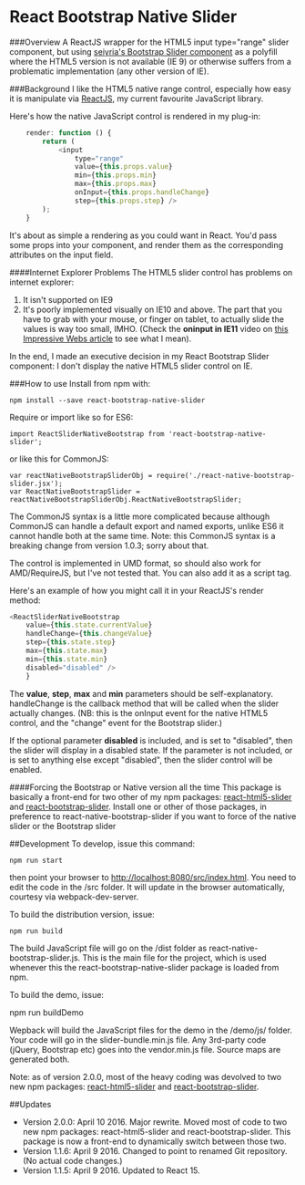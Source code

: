 # React Bootstrap Native Slider

###Overview
A ReactJS wrapper for the HTML5 input type="range" slider component, but using [seiyria's Bootstrap Slider component](https://github.com/seiyria/bootstrap-slider) as a polyfill where the HTML5 version is not available (IE 9) or otherwise suffers from a problematic implementation (any other version of IE).


###Background
I like the HTML5 native range control, especially how easy it is manipulate via [ReactJS](http://facebook.github.io/react/), my current favourite JavaScript library.

Here's how the native JavaScript control is rendered in my plug-in:

```JavaScript
    render: function () {
        return (
            <input
                type="range"
                value={this.props.value}
                min={this.props.min}
                max={this.props.max}
                onInput={this.props.handleChange}
                step={this.props.step} />
        );
    }
```

It's about as simple a rendering as you could want in React.  You'd pass some props into your component, and render them as the corresponding attributes on the input field.


####Internet Explorer Problems
The HTML5 slider control has problems on internet explorer:
1.  It isn't supported on IE9
1.  It's poorly implemented visually on IE10 and above.  The part that you have to grab with your mouse, or finger on tablet, to actually slide the values is way too small, IMHO. (Check the **oninput in IE11** video on [this Impressive Webs article](http://www.impressivewebs.com/onchange-vs-oninput-for-range-sliders/) to see what I mean).

In the end, I made an executive decision in my React Bootstrap Slider component: I don't display the native HTML5 slider control on IE.



###How to use
Install from npm with:

    npm install --save react-bootstrap-native-slider

Require or import like so for ES6:

    import ReactSliderNativeBootstrap from 'react-bootstrap-native-slider';

or like this for CommonJS:

    var reactNativeBootstrapSliderObj = require('./react-native-bootstrap-slider.jsx');
    var ReactNativeBootstrapSlider = reactNativeBootstrapSliderObj.ReactNativeBootstrapSlider;

The CommonJS syntax is a little more complicated because although CommonJS can handle a default export and named exports, unlike ES6 it cannot handle both at the same time.  Note: this CommonJS syntax is a breaking change from version 1.0.3; sorry about that.


The control is implemented in UMD format, so should also work for AMD/RequireJS, but I've not tested that.  You can also add it as a script tag.


Here's an example of how you might call it in your ReactJS's render method:

```JavaScript
<ReactSliderNativeBootstrap
    value={this.state.currentValue}
    handleChange={this.changeValue}
    step={this.state.step}
    max={this.state.max}
    min={this.state.min}
    disabled="disabled" />
    }
```

The **value**, **step**, **max** and **min** parameters should be self-explanatory.  handleChange is the callback method that will be called when the slider actually changes.  (NB: this is the onInput event for the native HTML5 control, and the "change" event for the Bootstrap slider.)

If the optional parameter **disabled** is included, and is set to "disabled", then the slider will display in a disabled state.  If the parameter is not included, or is set to anything else except "disabled", then the slider control will be enabled.


####Forcing the Bootstrap or Native version all the time
This package is basically a front-end for two other of my npm packages:  [react-html5-slider](https://www.npmjs.com/package/react-html5-slider) and [react-bootstrap-slider](https://www.npmjs.com/package/react-bootstrap-slider).  Install one or other of those packages, in preference to react-native-bootstrap-slider if you want to force of the native slider or the Bootstrap slider


##Development
To develop, issue this command:

    npm run start

then point your browser to [http://localhost:8080/src/index.html](http://localhost:8080/src/index.html).  You need to edit the code in the /src folder.  It will update in the browser automatically, courtesy via webpack-dev-server.

To build the distribution version, issue:

    npm run build

The build JavaScript file will go on the /dist folder as react-native-bootstrap-slider.js.  This is the main file for the project, which is used whenever this the react-bootstrap-native-slider package is loaded from npm.

To build the demo, issue:

   npm run buildDemo

Wepback will build the JavaScript files for the demo in the /demo/js/ folder.  Your code will go in the slider-bundle.min.js file.  Any 3rd-party code (jQuery, Bootstrap etc) goes into the vendor.min.js file.  Source maps are generated both.

Note: as of version 2.0.0, most of the heavy coding was devolved to two new npm packages: [react-html5-slider](https://www.npmjs.com/package/react-html5-slider) and [react-bootstrap-slider](https://www.npmjs.com/package/react-bootstrap-slider).


##Updates
* Version 2.0.0: April 10 2016.  Major rewrite.  Moved most of code to two new npm packages: react-html5-slider and react-bootstrap-slider.  This package is now a front-end to dynamically switch between those two.
* Version 1.1.6: April 9 2016.  Changed to point to renamed Git repository.  (No actual code changes.)
* Version 1.1.5: April 9 2016.  Updated to React 15.











